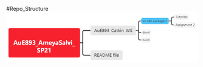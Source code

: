 #Repo_Structure
![Repo](https://github.com/ameyarsalvi/AuE893_AmeyaSalvi_SP21/blob/main/Overview.png)
